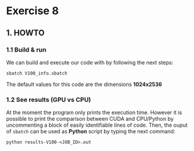 # Exercise 8

## 1. HOWTO

### 1.1 Build & run

We can build and execute our code with by following the next
steps:

```
sbatch V100_info.sbatch
```

The default values for this code are the dimensions **1024x2536**

### 1.2 See results (GPU vs CPU)

At the moment the program only prints the execution time. However
it is possible to print the comparison between CUDA and CPU/Python
by uncommenting a block of easily identifiable lines of code. Then,
the ouput of `sbatch` can be used as **Python** script by typing
the next command:

```
python results-V100-<JOB_ID>.out
```

